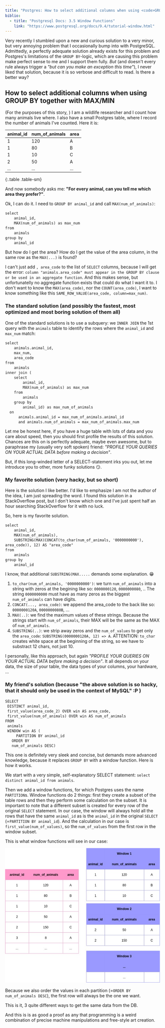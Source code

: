 ```yaml
---
title: "Postgres: How to select additional columns when using <code>GROUP BY</code> together with <code>MAX</code>/<code>MIN</code>"
biblio:
  - title: "Postgresql Docs: 3.5 Window Functions"
    link: "https://www.postgresql.org/docs/9.4/tutorial-window.html"
---
```



Very recently I stumbled upon a new and curious solution to a very minor, but very annoying problem that I occasionally bump into with PostgreSQL. Admittedly, a perfectly adequate solution already exists for this problem and Postgres's limitations of the `GROUP BY`-logic, which are causing this problem make perfect sense to me and I support them fully. *But* (and doesn't every rule always trigger a *"but can you make an exception this time"*), I never liked that solution, because it is so verbose and difficult to read. Is there a better way?

## How to select additional columns when using GROUP BY together with MAX/MIN

(For the purposes of this story, ) I am a wildlife researcher and I count how many animals live where. I also have a small Postgres table, where I record the number of animals I've counted. Here it is:

| animal_id | num_of_animals | area |
|-----------|----------------|------|
| 1         | 120            | A    |
| 1         | 80             | B    |
| 1         | 10             | C    |
| 2         | 50             | A    |
| ...       | ...            | ...  |
{:.table .table-sm}

And now somebody asks me: **"For every animal, can you tell me which area they prefer?"**.

Ok, I can do it. I need to `GROUP BY animal_id` and call `MAX(num_of_animals)`:

```PostgreSQL
select
	animal_id,
	MAX(num_of_animals) as max_num
from
	animals
group by
	animal_id
```

But how do I get the area? How do I get the value of the area column, in the same row as the `MAX(...)` is found?

I can't just add `, area_code` to the list of `SELECT` columns, because I will get the error: `column "animals.area_code" must appear in the GROUP BY clause or be used in an aggregate function`. And this makes sense, but unfortunatelly no aggregate function exists that could do what I want it to. I don't want to know the `MAX(area_code)`, nor the `COUNT(area_code)`, I want to know something like this `SAME_ROW_VALUE(area_code, column=max_num)`.


### The standard solution (and possibly the fastest, most optimized and most boring solution of them all)

One of the standard solutions is to use a subquery: we `INNER JOIN` the 1st query with the `animals` table to identify the rows where the `animal_id` and `max_num` match:

```PostgreSQL
select
	animals.animal_id,
	max_num,
	area_code
from
	animals
inner join (
	select
		animal_id,
		MAX(num_of_animals) as max_num
	from
		animals
	group by
		animal_id) as max_num_of_animals
  on
	  animals.animal_id = max_num_of_animals.animal_id
	  and animals.num_of_animals = max_num_of_animals.max_num
```

Let me be honest here, if you have a huge table with lots of data and you care about speed, then you should first profile the results of this solution. Chances are this on is perfectly adequate, maybe even awesome, but to paraphrase my (usually very soft spoken) friend: *"PROFILE YOUR QUERIES ON YOUR ACTUAL DATA before making a decision"*.

But, if this long-winded letter of a SELECT-statement irks you out, let me introduce you to other, more funky solutions 😏.


### My favorite solution (very hacky, but so short)

Here is the solution I like better. I'd like to emphasize I am not the author of the idea, I am just spreading the word. I found this solution in a StackOverflow post, but I don't know which one and I've just spent half an hour searching StackOverflow for it with no luck.

So, here is my favorite solution.

```PostgreSQL
select
	animal_id,
	MAX(num_of_animals),
	SUBSTRING(MAX(CONCAT(to_char(num_of_animals, '0000000000'), area_code)), 12) AS "area_code"
from
	animals
group by
	animal_id
```

I know, that additional `SUBSTRING(MAX.....` demands some explanation. 😁

1. `to_char(num_of_animals, '0000000000')`: we turn `num_of_animals` into a string with zeros at the begining like so: `0000000120`, `0000000080`, ..
   The string `0000000000` must have as many zeros as the biggest `num_of_animals` can have digits.
2. `CONCAT(..., area_code)`: we append the area_code to the back like so: `0000000120A`, `0000000080B`, ...
3. `MAX(..)`: we find the maximum values of these strings. Because the strings start with `num_of_animals`, their MAX will be the same as the MAX of `num_of_animals`.
4. `SUBSTRING(..)`: we strip away zeros and the `num_of_values` to get only the `area_code`: `SUBSTRING(0000000120A, 12) => A`. ATTENTION: `to_char` creates white space at the beginning of the string, so we have to substract 12 chars, not just 10.

I personally, like this approach, but again *"PROFILE YOUR QUERIES ON YOUR ACTUAL DATA before making a decision"*. It all depends on your data, the size of your table, the data types of your columns, your hardware, ...

### My friend's solution (because "the above solution is so hacky, that it should only be used in the context of MySQL" :P )

```PostgreSQL
SELECT
 DISTINCT animal_id,
 first_value(area_code_2) OVER win AS area_code,
 first_value(num_of_animals) OVER win AS num_of_animals
FROM
 animals
 WINDOW win AS (
	 PARTITION BY animal_id
   ORDER BY
   num_of_animals DESC)
```

This one is definitely very sleek and concise, but demands more advanced knowledge, because it replaces `GROUP BY` with a window function. Here is how it works.

We start with a very simple, self-explanatory SELECT statement: `select distinct animal_id from animals`.

Then we add a window functions, for which Postgres uses the name `PARTITION`s. Window functions do 2 things: first they create a subset of the table rows and then they perform some calculation on the subset. It is important to note that a different subset is created for every row of the original `SELECT` statement. In our case, the window will always hold all the rows that have the same `animal_id` as is the `animal_id` in the original `SELECT` (=`PARTITION BY animal_id`). And the calculation in our case is `first_value(num_of_values)`, so the `num_of_values` from the first row in the window subset.

This is what window functions will see in our case:

![Postgres window function](/assets/Postgres-window.jpg)

Because we also order the values in each partition (=`ORDER BY num_of_animals DESC`), the first row will always be the one we want.

This is it, 3 quite different ways to get the same data from the DB.

And this is is as good a proof as any that programming is a weird combination of precise machine manipulations and free-style art creation.
